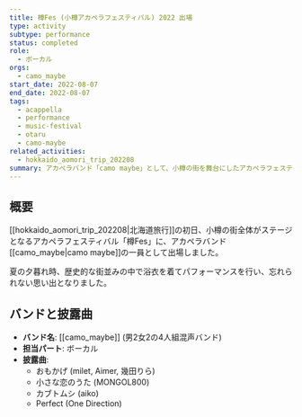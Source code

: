 ```yaml
---
title: 樽Fes (小樽アカペラフェスティバル) 2022 出場
type: activity
subtype: performance
status: completed
role:
  - ボーカル
orgs:
  - camo_maybe
start_date: 2022-08-07
end_date: 2022-08-07
tags:
  - acappella
  - performance
  - music-festival
  - otaru
  - camo-maybe
related_activities:
  - hokkaido_aomori_trip_202208
summary: アカペラバンド「camo maybe」として、小樽の街を舞台にしたアカペラフェスティバル「樽Fes」に出場。浴衣を着てパフォーマンスを行った。
---
```

## 概要

[[hokkaido_aomori_trip_202208|北海道旅行]]の初日、小樽の街全体がステージとなるアカペラフェスティバル「樽Fes」に、アカペラバンド[[camo_maybe|camo maybe]]の一員として出場しました。

夏の夕暮れ時、歴史的な街並みの中で浴衣を着てパフォーマンスを行い、忘れられない思い出となりました。

## バンドと披露曲

- **バンド名**: [[camo_maybe]] (男2女2の4人組混声バンド)
- **担当パート**: ボーカル
- **披露曲**:
  - おもかげ (milet, Aimer, 幾田りら)
  - 小さな恋のうた (MONGOL800)
  - カブトムシ (aiko)
  - Perfect (One Direction)
